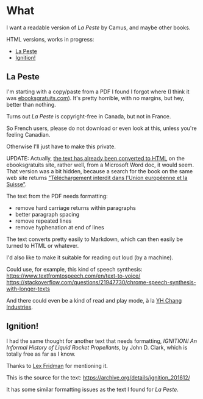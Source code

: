 # What

I want a readable version of _La Peste_ by Camus, and maybe other books.

HTML versions, works in progress:

* [La Peste](https://raw.githack.com/kaicarver/lapeste/master/lapeste.html)
* [Ignition!](https://raw.githack.com/kaicarver/lapeste/master/ignition.html)

## La Peste

I'm starting with a copy/paste from a PDF I found I forgot where (I think it was [ebooksgratuits.com](https://www.ebooksgratuits.com/)). It's pretty horrible, with no margins, but hey, better than nothing.

Turns out _La Peste_ is copyright-free in Canada, but not in France.

So French users, please do not download or even look at this, unless you're feeling Canadian.

Otherwise I'll just have to make this private.

UPDATE: Actually, [the text has already been converted to HTML](https://www.ebooksgratuits.com/html/camus_la_peste.html) on the ebooksgratuits site, rather well, from a Microsoft Word doc, it would seem.
That version was a bit hidden, because a search for the book on the same web site returns ["Téléchargement interdit dans l'Union européenne et la Suisse"](https://www.ebooksgratuits.com/details.php?book=2370).

The text from the PDF needs formatting:

 * remove hard carriage returns within paragraphs
 * better paragraph spacing
 * remove repeated lines
 * remove hyphenation at end of lines

The text converts pretty easily to Markdown,
which can then easily be turned to HTML or whatever.

I'd also like to make it suitable for reading out loud (by a machine).

Could use, for example, this kind of speech synthesis:
https://www.textfromtospeech.com/en/text-to-voice/
https://stackoverflow.com/questions/21947730/chrome-speech-synthesis-with-longer-texts

And there could even be a kind of read and play mode, à la [YH Chang Industries](https://www.yhchang.com/).

## Ignition!

I had the same thought for another text that needs formatting, 
_IGNITION! An Informal History of Liquid Rocket Propellants_,
by John D. Clark, which is totally free as far as I know.

Thanks to [Lex Fridman](https://twitter.com/lexfridman/status/1236563052788580352) for mentioning it.

This is the source for the text:
https://archive.org/details/ignition_201612/

It has some similar formatting issues as the text I found for _La Peste_.
